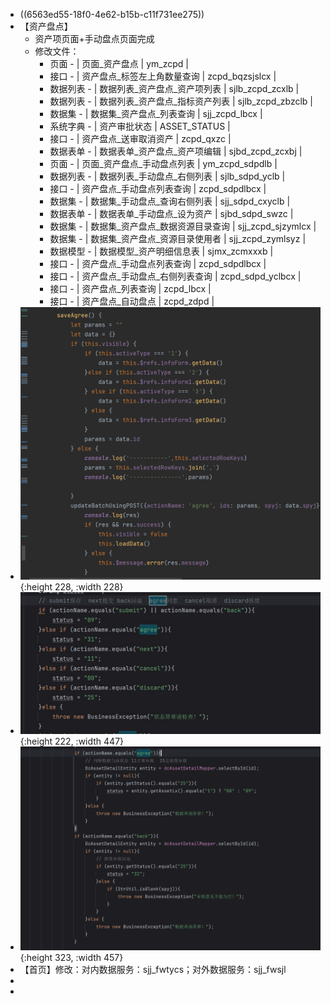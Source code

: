 - ((6563ed55-18f0-4e62-b15b-c11f731ee275))
- 【资产盘点】
	- 资产项页面+手动盘点页面完成
	- 修改文件：
		- 页面 - | 页面_资产盘点 | ym_zcpd |
		- 接口 - | 资产盘点_标签左上角数量查询 | zcpd_bqzsjslcx |
		- 数据列表  - | 数据列表_资产盘点_资产项列表 | sjlb_zcpd_zcxlb |
		- 数据列表 - | 数据列表_资产盘点_指标资产列表 | sjlb_zcpd_zbzclb |
		- 数据集 - | 数据集_资产盘点_列表查询 | sjj_zcpd_lbcx |
		- 系统字典 - | 资产审批状态 | ASSET_STATUS |
		- 接口 - | 资产盘点_送审取消资产 | zcpd_qxzc |
		- 数据表单 - | 数据表单_资产盘点_资产项编辑 | sjbd_zcpd_zcxbj |
		- 页面 - | 页面_资产盘点_手动盘点列表 | ym_zcpd_sdpdlb |
		- 数据列表 - | 数据列表_手动盘点_右侧列表 | sjlb_sdpd_yclb |
		- 接口 - | 资产盘点_手动盘点列表查询 | zcpd_sdpdlbcx |
		- 数据集 - | 数据集_手动盘点_查询右侧列表 | sjj_sdpd_cxyclb |
		- 数据表单 - | 数据表单_手动盘点_设为资产 | sjbd_sdpd_swzc |
		- 数据集 - | 数据集_资产盘点_数据资源目录查询 | sjj_zcpd_sjzymlcx |
		- 数据集 - | 数据集_资产盘点_资源目录使用者 | sjj_zcpd_zymlsyz |
		- 数据模型 - | 数据模型_资产明细信息表 | sjmx_zcmxxxb |
		- 接口 - | 资产盘点_手动盘点列表查询 | zcpd_sdpdlbcx |
		- 接口 - | 资产盘点_手动盘点_右侧列表查询 | zcpd_sdpd_yclbcx |
		- 接口 - | 资产盘点_列表查询 | zcpd_lbcx |
		- 接口 - | 资产盘点_自动盘点 | zcpd_zdpd |
- ![image.png](../assets/image_1701150778622_0.png){:height 228, :width 228}
- ![}PBVOIPA4XY1~3GZQ8EE8Z8.png](../assets/}PBVOIPA4XY1~3GZQ8EE8Z8_1701150800729_0.png){:height 222, :width 447}
- ![image.png](../assets/image_1701154298152_0.png){:height 323, :width 457}
- 【首页】修改：对内数据服务：sjj_fwtycs；对外数据服务：sjj_fwsjl
-
-